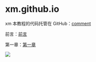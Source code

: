# xm.github.io
xm
本教程的代码托管在 GitHub：[comment](https://god510.github.io/xm.github.io/comment)

前言：[前言](https://god510.github.io/xm.github.io/doc/前言.md)

第一章：[第一章](https://god510.github.io/xm.github.io/doc/第一章.md)

![](https://god510.github.io/xm.github.io/img/web.png)
